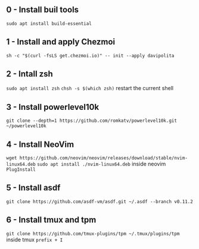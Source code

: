 ## 0 - Install buil tools
`sudo apt install build-essential`

## 1 - Install and apply Chezmoi
`sh -c "$(curl -fsLS get.chezmoi.io)" -- init --apply davipolita`


## 2 - Intall zsh
`sudo apt install zsh`
`chsh -s $(which zsh)`
restart the current shell

## 3 - Install powerlevel10k
`git clone --depth=1 https://github.com/romkatv/powerlevel10k.git ~/powerlevel10k`


## 4 - Install NeoVim
`wget https://github.com/neovim/neovim/releases/download/stable/nvim-linux64.deb`
`sudo apt install ./nvim-linux64.deb`
 inside neovim
`PlugInstall`

## 5 - Install asdf
`git clone https://github.com/asdf-vm/asdf.git ~/.asdf --branch v0.11.2`

## 6 - Install tmux and tpm
`git clone https://github.com/tmux-plugins/tpm ~/.tmux/plugins/tpm`
inside tmux
`prefix + I`
